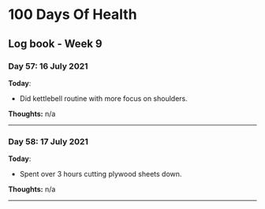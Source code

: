 # 100 Days Of Health

## Log book - Week 9

### Day 57: 16 July 2021

**Today**:

* Did kettlebell routine with more focus on shoulders.

**Thoughts:** n/a

---

### Day 58: 17 July 2021

**Today**:

* Spent over 3 hours cutting plywood sheets down.

**Thoughts:** n/a

---
